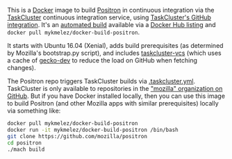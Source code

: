 This is a [Docker](https://www.docker.com/) image to build [Positron](https://github.com/mozilla/positron) in continuous integration via the [TaskCluster](https://docs.taskcluster.net/) continuous integration service, using [TaskCluster's GitHub integration](https://docs.taskcluster.net/manual/vcs/github). It's an [automated build](https://docs.docker.com/docker-hub/builds/) available via a [Docker Hub listing](https://hub.docker.com/r/mykmelez/docker-build-positron/) and `docker pull mykmelez/docker-build-positron`.

It starts with Ubuntu 16.04 (Xenial), adds build prerequisites (as determined by Mozilla's bootstrap.py script), and includes [taskcluster-vcs](https://www.npmjs.com/package/taskcluster-vcs) (which uses a cache of [gecko-dev](https://github.com/mozilla/gecko-dev) to reduce the load on GitHub when fetching changes).

The Positron repo triggers TaskCluster builds via [.taskcluster.yml](https://github.com/mozilla/positron/blob/master/.taskcluster.yml). TaskCluster is only available to repositories in the ["mozilla" organization on GitHub](https://github.com/mozilla/). But if you have Docker installed locally, then you can use this image to build Positron (and other Mozilla apps with similar prerequisites) locally via something like:

```bash
docker pull mykmelez/docker-build-positron
docker run -it mykmelez/docker-build-positron /bin/bash
git clone https://github.com/mozilla/positron
cd positron
./mach build
```
